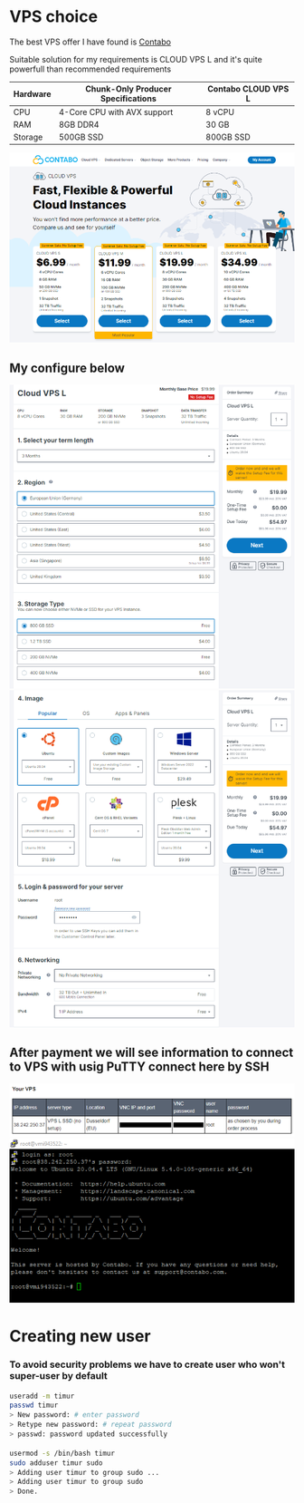 # VPS choice

The best VPS offer I have found is <a href='https://contabo.com/en/vps/'>Contabo</a>

Suitable solution for my requirements is CLOUD VPS L and it's quite powerfull than recommended requirements

| Hardware | Chunk-Only Producer Specifications | Contabo CLOUD VPS L |
| -------- | ---------------------------------- | ------------------- |
| CPU      | 4-Core CPU with AVX support        | 8 vCPU              |
| RAM      | 8GB DDR4                           | 30 GB               |
| Storage  | 500GB SSD                          | 800GB SSD           |

![](../images/vps/contabo-select-price.png)

## My configure below

![](../images/vps/contabo-select-configure-1.png)
![](../images/vps/contabo-select-configure-2.png)

## After payment we will see information to connect to VPS with usig PuTTY connect here by SSH

![](../images/vps/contabo-after-payment.png)
![](../images/vps/contabo-connect-vps.png)

# Creating new user
### To avoid security problems we have to create user who won't super-user by default

```bash
useradd -m timur
passwd timur
> New password: # enter password
> Retype new password: # repeat password
> passwd: password updated successfully

usermod -s /bin/bash timur
sudo adduser timur sudo
> Adding user timur to group sudo ...
> Adding user timur to group sudo
> Done.
```
